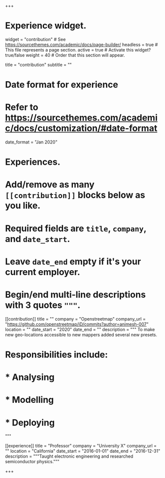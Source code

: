 +++
# Experience widget.
widget = "contribution"  # See https://sourcethemes.com/academic/docs/page-builder/
headless = true  # This file represents a page section.
active = true  # Activate this widget? true/false
weight = 40  # Order that this section will appear.

title = "contribution"
subtitle = ""

# Date format for experience
#   Refer to https://sourcethemes.com/academic/docs/customization/#date-format
date_format = "Jan 2020"

# Experiences.
#   Add/remove as many `[[contribution]]` blocks below as you like.
#   Required fields are `title`, `company`, and `date_start`.
#   Leave `date_end` empty if it's your current employer.
#   Begin/end multi-line descriptions with 3 quotes `"""`.
[[contribution]]
  title = ""
  company = "Openstreetmap"
  company_url = "https://github.com/openstreetmap/iD/commits?author=animesh-007"
  location = ""
  date_start = "2020"
  date_end = ""
  description = """
  To make new geo-locations accessible to new mappers added several new presets.
  # Responsibilities include:
  
  # * Analysing
  # * Modelling
  # * Deploying
  """

[[experience]]
  title = "Professor"
  company = "University X"
  company_url = ""
  location = "California"
  date_start = "2016-01-01"
  date_end = "2016-12-31"
  description = """Taught electronic engineering and researched semiconductor physics."""

+++
